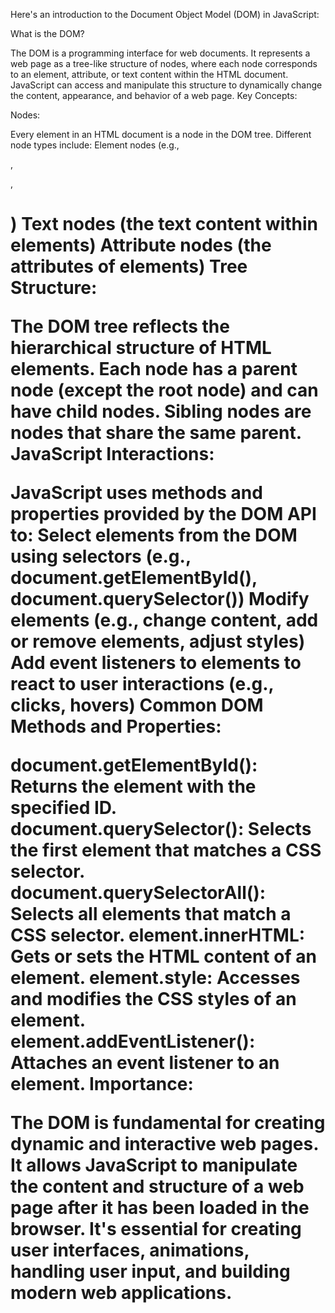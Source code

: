 Here's an introduction to the Document Object Model (DOM) in JavaScript:

What is the DOM?

The DOM is a programming interface for web documents. It represents a web page as a tree-like structure of nodes, where each node corresponds to an element, attribute, or text content within the HTML document.
JavaScript can access and manipulate this structure to dynamically change the content, appearance, and behavior of a web page.
Key Concepts:

Nodes:

Every element in an HTML document is a node in the DOM tree.
Different node types include:
Element nodes (e.g., <div>, <p>, <h1>)
Text nodes (the text content within elements)
Attribute nodes (the attributes of elements)
Tree Structure:

The DOM tree reflects the hierarchical structure of HTML elements.
Each node has a parent node (except the root node) and can have child nodes.
Sibling nodes are nodes that share the same parent.
JavaScript Interactions:

JavaScript uses methods and properties provided by the DOM API to:
Select elements from the DOM using selectors (e.g., document.getElementById(), document.querySelector())
Modify elements (e.g., change content, add or remove elements, adjust styles)
Add event listeners to elements to react to user interactions (e.g., clicks, hovers)
Common DOM Methods and Properties:

document.getElementById(): Returns the element with the specified ID.
document.querySelector(): Selects the first element that matches a CSS selector.
document.querySelectorAll(): Selects all elements that match a CSS selector.
element.innerHTML: Gets or sets the HTML content of an element.
element.style: Accesses and modifies the CSS styles of an element.
element.addEventListener(): Attaches an event listener to an element.
Importance:

The DOM is fundamental for creating dynamic and interactive web pages.
It allows JavaScript to manipulate the content and structure of a web page after it has been loaded in the browser.
It's essential for creating user interfaces, animations, handling user input, and building modern web applications.
